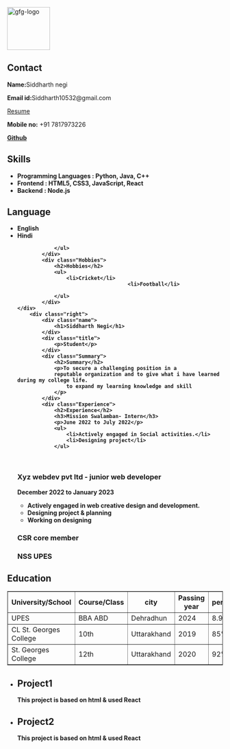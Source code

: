 <html lang="en">

<head>
	<meta charset="UTF-8">
	<meta http-equiv="X-UA-Compatible" content="IE=edge">
	<meta name="viewport"
		content="width=device-width, initial-scale=1.0">
	<link rel="stylesheet" href="resume.css">
</head>

<body>
  	 <div class="full"> 
		<div class="left">
			<div class="image">
				<img src=
"C:/Users/LENOVO/Downloads/j"
					alt="gfg-logo"
					style="width:100px;height:100px;">
			</div>
			<div class="Contact">
				<h2>Contact</h2>
                                <p><b>Name:</b>Siddharth negi</p>
				<p><b>Email id:</b>Siddharth10532@gmail.com</p>
                                <p><a href="">Resume</a>
				<p><b>Mobile no:</b> +91 7817973226</p>
                                <p><b><a href="https://github.com/callmesidx">Github</a>
			</div>
			<div class="Skills">
				<h2>Skills</h2>
				<ul>
					<li><b>Programming Languages :
					Python, Java, C++</b></li>
					<li><b>Frontend : HTML5, CSS3,
					JavaScript, React</b></li>
					<li><b>Backend : Node.js</b></li>
				</ul>
			</div>
			<div class="Language">
				<h2>Language</h2>
				<ul>
					<li>English</li>
					<li>Hindi</li>
                                       
				</ul>
			</div>
			<div class="Hobbies">
				<h2>Hobbies</h2>
				<ul>
					<li>Cricket</li>
                                        <li>Football</li>
                                       
				</ul>
			</div>
	</div>
		<div class="right">
			<div class="name">
				<h1>Siddharth Negi</h1>
			</div>
			<div class="title">
				<p>Student</p>
			</div>
			<div class="Summary">
				<h2>Summary</h2>
				<p>To secure a challenging position in a
				reputable organization and to give what i have learned during my college life.
					to expand my learning knowledge and skill
				</p>
			</div>
			<div class="Experience">
				<h2>Experience</h2>
				<h3>Mission Swalamban- Intern</h3>
				<p>June 2022 to July 2022</p>
				<ul>
					<li>Actively engaged in Social activities.</li>
					<li>Designing project</li>
				</ul>
<br>
				<h3>Xyz webdev pvt ltd - junior web developer</h3>
				<p>December 2022 to January 2023</p>
				<ul>
					<li>Actively engaged in web creative
					design and development.</li>
					<li>Designing project & planning</li>
					<li>Working on designing</li>
				</ul>
                                <h3> CSR core member
                                <h3> NSS UPES<h3>
			</div>
			<div class="Education">
				<h2>Education</h2>
				<table border= "1">
					<tr>
						<th>University/School </th>
                                                <th>Course/Class</th>
                                                <th>city</th>
						<th>Passing year </th>
						<th>percentage/cgpa</th>
					</tr>
					<tr>
						<td>UPES</td>
                                                <td>BBA ABD</td>
                                                <td>Dehradhun</td>
						<td>2024</td>
						<td>8.9</td>
					</tr>
                                        <tr>
                                                <td>CL St. Georges College </td>
                                                <td> 10th </td>
                                                <td>Uttarakhand </td>
                                                <td>2019</td>
                                                <td>85%</td>
                                        </tr>
                                        <tr>
                                                <td> St. Georges College</td>
                                                <td> 12th </td>
                                                <td> Uttarakhand </td>
                                                <td> 2020 </td>
                                                <td> 92% </td>
                                         </tr>
				</table>
			</div>
			<div class="project">
				<ul>
					<li>
						<h2>Project1</h2>
						<p>This project is based on html
						& used React</p>
					</li>
					<li>
						<h2>Project2</h2>
						<p>This project is based on html
						& used React</p>
					</li>
				</ul>
			</div>
		</div>
	</div>
</body>
</html>

